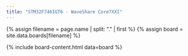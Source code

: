 ```yaml
---
title: "STM32F746IGT6 - WaveShare Core7XXI"
---
```


{% assign filename = page.name | split: "." | first %}
{% assign board = site.data.boards[filename] %}

{% include board-content.html data=board %}
